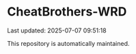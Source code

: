 # CheatBrothers-WRD

Last updated: 2025-07-07 09:51:18

This repository is automatically maintained.
